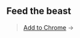 ## Feed the beast
> [Add to Chrome](https://chrome.google.com/webstore/detail/cyclops/ebjdinhfmndmhcelhnnkcmnohnbkdkpm) &rarr;
